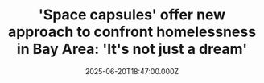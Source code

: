 ---
title: "'Space capsules' offer new approach to confront homelessness in Bay Area: 'It's not just a dream'"
date: 2025-06-20T18:47:00.000Z
category: Human Kindness
externalLink: "https://www.goodgoodgood.co/articles/space-capsule-tiny-homes-for-homeless"
image: ""
excerpt: "A Bay Area nonprofit is eyeing a 6-acre lot to establish new, innovative tiny homes that look straight out of “Star Wars.”…"
---